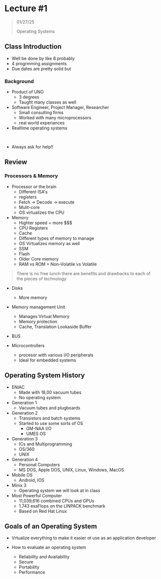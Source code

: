 # Lecture #1

> 01/27/25
>
> Operating Systems

## Class Introduction

- Well be done by like 8 probably
- 4 progrmming assignments
- Due dates are pretty solid but 

### Background

- Product of UNO
    - 3 degrees
    - Taught many classes as well
- Software Engineer, Project Manager, Researcher
    - Small consulting firms
    - Worked with many microprocessors
    - real world experiances
- Realtime operating systems

<br> 

- Always ask for help!!

## Review

### Processors & Memory

- Processor or the brain
    - Different ISA's
    - registers
    - Fetch -> Decode -> execute
    - Mulit-core
    - OS virtualizes the CPU
- Memory
    - Highter speed = more $$$
    - CPU Registers
    - Cache
    - Different types of memory to manage
    - OS Virtualizes memory as well
    - SSM
    - Flash
    - Older Core memory
    - RAM vs ROM
    = Non-Volatile vs Volatile

> There is no free lunch there are benefits and drawbacks to each of the pieces of technology

- Disks
    - More memory
- Memory management Unit
    - Manages Virtual Memory
    - Memory protection
    - Cache, Translation Lookaside Buffer

- BUS
- Microcontrollers
    - procesor with various I/O peripherals
    - Ideal for embedded systems

## Operating System History

- ENIAC
    - Made with 18,00 vacuum tubes
    - No operating system
- Generation 1
    - Vacuum tubes and plugboards
- Generation 2
    - Transistors and batch systems
    - Started to use some sorts of OS
        - GM-NAA I/O
        - UMES OS
- Generation 3
    - ICs and Multiprogramming
    - OS/360
    - UNIX
- Generation 4
    - Personal Computers
    - MS DOS, Apple DOS, UNIX, Linux, Windows, MacOS
- Mobile OS
    - Android, IOS
- Minix 3
    - Operating system we will look at in class
- Most Powerful Computer
    - 11,039,616 combined CPUs and GPUs
    - 1.743 exaFlops on the LINPACK benchmark
    - Based on Red Hat Linux

## Goals of an Operating System

- Vrtualize everything to make it easier ot use as an application developer

- How to evaluate an operating system
    - Reliability and Availability
    - Secure
    - Portability
    - Performance

